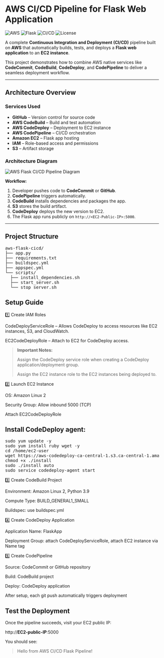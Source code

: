 # AWS CI/CD Pipeline for Flask Web Application

![AWS](https://img.shields.io/badge/AWS-CodePipeline-orange)
![Flask](https://img.shields.io/badge/Python-Flask-blue)
![CI/CD](https://img.shields.io/badge/CI%2FCD-Automation-green)
![License](https://img.shields.io/badge/license-MIT-lightgrey)

A complete **Continuous Integration and Deployment (CI/CD)** pipeline built on **AWS** that automatically builds, tests, and deploys a **Flask web application** to an **EC2 instance**.

This project demonstrates how to combine AWS native services like **CodeCommit**, **CodeBuild**, **CodeDeploy**, and **CodePipeline** to deliver a seamless deployment workflow.

---

## Architecture Overview

### Services Used
- **GitHub** – Version control for source code  
- **AWS CodeBuild** – Build and test automation  
- **AWS CodeDeploy** – Deployment to EC2 instance  
- **AWS CodePipeline** – CI/CD orchestration  
- **Amazon EC2** – Flask app hosting  
- **IAM** – Role-based access and permissions  
- **S3** – Artifact storage

### Architecture Diagram
![AWS Flask CI/CD Pipeline Diagram](A_flowchart-style_diagram_illustrates_a_Continuous.png)

**Workflow:**
1. Developer pushes code to **CodeCommit** or **GitHub**.
2. **CodePipeline** triggers automatically.
3. **CodeBuild** installs dependencies and packages the app.
4. **S3** stores the build artifact.
5. **CodeDeploy** deploys the new version to EC2.
6. The Flask app runs publicly on `http://<EC2-Public-IP>:5000`.

---

## Project Structure

<pre>aws-flask-cicd/
├── app.py
├── requirements.txt
├── buildspec.yml
├── appspec.yml
└── scripts/
  ├── install_dependencies.sh
  ├── start_server.sh
  └── stop_server.sh</pre>

## Setup Guide

1️⃣ Create IAM Roles

CodeDeployServiceRole – Allows CodeDeploy to access resources like EC2 instances, S3, and CloudWatch.

EC2CodeDeployRole – Attach to EC2 for CodeDeploy access.

> **Important Notes:**
> 
> Assign the CodeDeploy service role when creating a CodeDeploy application/deployment group.
> 
> Assign the EC2 instance role to the EC2 instances being deployed to.</pre>

2️⃣ Launch EC2 Instance

OS: Amazon Linux 2

Security Group: Allow inbound 5000 (TCP)

Attach EC2CodeDeployRole

## Install CodeDeploy agent:

<pre>sudo yum update -y
sudo yum install ruby wget -y
cd /home/ec2-user
wget https://aws-codedeploy-ca-central-1.s3.ca-central-1.amazonaws.com/latest/install
chmod +x ./install
sudo ./install auto
sudo service codedeploy-agent start </pre>

3️⃣ Create CodeBuild Project

Environment: Amazon Linux 2, Python 3.9

Compute Type: BUILD_GENERAL1_SMALL

Buildspec: use buildspec.yml

4️⃣ Create CodeDeploy Application

Application Name: FlaskApp

Deployment Group: attach CodeDeployServiceRole, attach EC2 instance via Name tag 

5️⃣ Create CodePipeline

Source: CodeCommit or GitHub repository

Build: CodeBuild project

Deploy: CodeDeploy application

After setup, each git push automatically triggers deployment

## Test the Deployment

Once the pipeline succeeds, visit your EC2 public IP:

http://**EC2-public-IP**:5000


You should see:

> Hello from AWS CI/CD Flask Pipeline!

